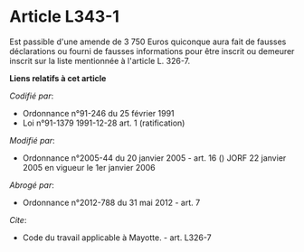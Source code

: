 # Article L343-1

Est passible d'une amende de 3 750 Euros quiconque aura fait de fausses déclarations ou fourni de fausses informations pour
être inscrit ou demeurer inscrit sur la liste mentionnée à l'article L. 326-7.

**Liens relatifs à cet article**

_Codifié par_:

  - Ordonnance n°91-246 du 25 février 1991
  - Loi n°91-1379 1991-12-28 art. 1 (ratification)

_Modifié par_:

  - Ordonnance n°2005-44 du 20 janvier 2005 - art. 16 () JORF 22 janvier 2005 en vigueur le 1er janvier 2006

_Abrogé par_:

  - Ordonnance n°2012-788 du 31 mai 2012 - art. 7

_Cite_:

  - Code du travail applicable à Mayotte. - art. L326-7
